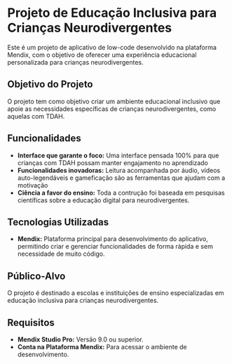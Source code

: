 # Projeto de Educação Inclusiva para Crianças Neurodivergentes

Este é um projeto de aplicativo de low-code desenvolvido na plataforma Mendix, com o objetivo de oferecer uma experiência educacional personalizada para crianças neurodivergentes.

## Objetivo do Projeto

O projeto tem como objetivo criar um ambiente educacional inclusivo que apoie as necessidades específicas de crianças neurodivergentes, como aquelas com TDAH. 

## Funcionalidades

- **Interface que garante o foco:** Uma interface pensada 100% para que crianças com TDAH possam manter engajamento no aprendizado
- **Funcionalidades inovadoras:** Leitura acompanhada por áudio, vídeos auto-legendáveis e gameficação são as ferramentas que ajudam com a motivação
- **Ciência a favor do ensino:** Toda a contrução foi baseada em pesquisas científicas sobre a educação digital para neurodivergentes.

## Tecnologias Utilizadas

- **Mendix:** Plataforma principal para desenvolvimento do aplicativo, permitindo criar e gerenciar funcionalidades de forma rápida e sem necessidade de muito código.

## Público-Alvo

O projeto é destinado a escolas e instituições de ensino especializadas em educação inclusiva para crianças neurodivergentes.

## Requisitos

- **Mendix Studio Pro:** Versão 9.0 ou superior.
- **Conta na Plataforma Mendix:** Para acessar o ambiente de desenvolvimento.

